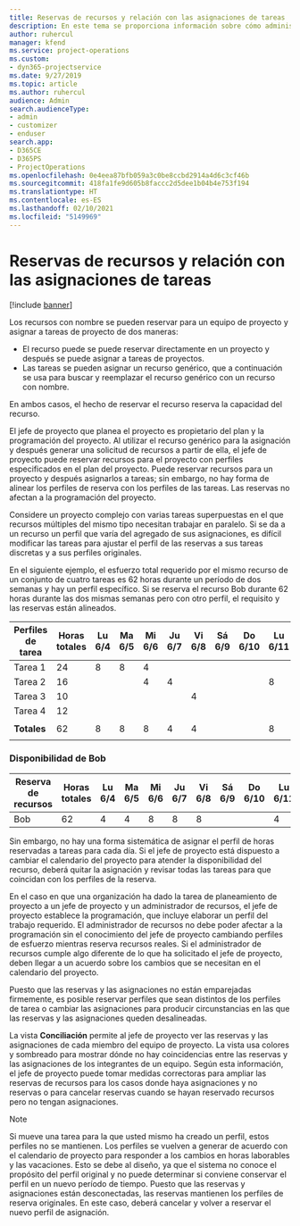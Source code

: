 ```yaml
---
title: Reservas de recursos y relación con las asignaciones de tareas
description: En este tema se proporciona información sobre cómo administrar los recursos con nombre, las reservas de recursos y las asignaciones de tareas, así como su relación entre sí.
author: ruhercul
manager: kfend
ms.service: project-operations
ms.custom:
- dyn365-projectservice
ms.date: 9/27/2019
ms.topic: article
ms.author: ruhercul
audience: Admin
search.audienceType:
- admin
- customizer
- enduser
search.app:
- D365CE
- D365PS
- ProjectOperations
ms.openlocfilehash: 0e4eea87bfb059a3c0be8ccbd2914a4d6c3cf46b
ms.sourcegitcommit: 418fa1fe9d605b8faccc2d5dee1b04b4e753f194
ms.translationtype: HT
ms.contentlocale: es-ES
ms.lasthandoff: 02/10/2021
ms.locfileid: "5149969"
---
```

# <a name="resource-bookings-and-how-they-relate-to-task-assignments"></a>Reservas de recursos y relación con las asignaciones de tareas

[!include [banner](../includes/psa-now-project-operations.md)]

Los recursos con nombre se pueden reservar para un equipo de proyecto y asignar a tareas de proyecto de dos maneras:

- El recurso puede se puede reservar directamente en un proyecto y después se puede asignar a tareas de proyectos.
- Las tareas se pueden asignar un recurso genérico, que a continuación se usa para buscar y reemplazar el recurso genérico con un recurso con nombre. 

En ambos casos, el hecho de reservar el recurso reserva la capacidad del recurso.

El jefe de proyecto que planea el proyecto es propietario del plan y la programación del proyecto. Al utilizar el recurso genérico para la asignación y después generar una solicitud de recursos a partir de ella, el jefe de proyecto puede reservar recursos para el proyecto con perfiles especificados en el plan del proyecto. Puede reservar recursos para un proyecto y después asignarlos a tareas; sin embargo, no hay forma de alinear los perfiles de reserva con los perfiles de las tareas. Las reservas no afectan a la programación del proyecto.

Considere un proyecto complejo con varias tareas superpuestas en el que recursos múltiples del mismo tipo necesitan trabajar en paralelo. Si se da a un recurso un perfil que varía del agregado de sus asignaciones, es difícil modificar las tareas para ajustar el perfil de las reservas a sus tareas discretas y a sus perfiles originales.

En el siguiente ejemplo, el esfuerzo total requerido por el mismo recurso de un conjunto de cuatro tareas es 62 horas durante un período de dos semanas y hay un perfil específico. Si se reserva el recurso Bob durante 62 horas durante las dos mismas semanas pero con otro perfil, el requisito y las reservas están alineados.

| **Perfiles de tarea**    | **Horas totales** | Lu 6/4 | Ma 6/5 | Mi 6/6 | Ju 6/7 | Vi 6/8 | Sá 6/9 | Do 6/10 | Lu 6/11 | Ma 6/12 | Mi 6/13 | Ju 6/14 | Vi 6/15 |
|----------------------|-----------------|--------|--------|--------|--------|--------|--------|---------|---------|---------|---------|---------|---------|
| Tarea 1               | 24              | 8      | 8      | 4      |        |        |        |         |         |         | 4       |         |         |
| Tarea 2               | 16              |        |        | 4      | 4      |        |        |         | 8       |         |         |         |         |
| Tarea 3               | 10              |        |        |        |        | 4      |        |         |         | 4       |         | 2       |         |
| Tarea 4               | 12              |        |        |        |        |        |        |         |         |         | 4       |         | 8       |
|                      |                 |        |        |        |        |        |        |         |         |         |         |         |         |
| **Totales**           | 62              | 8      | 8      | 8      | 4      | 4      |        |         | 8       | 4       | 8       | 2       | 8       |
|                      |                 |        |        |        |        |        |        |         |         |         |         |

### <a name="bobs-availability"></a>Disponibilidad de Bob
| **Reserva de recursos** | **Horas totales** | Lu 6/4 | Ma 6/5 | Mi 6/6 | Ju 6/7 | Vi 6/8 | Sá 6/9 | Do 6/10 | Lu 6/11 | Ma 6/12 | Mi 6/13 | Ju 6/14 | Vi 6/15 |
|------------------------|-----------------|--------|--------|--------|--------|--------|--------|---------|---------|---------|---------|---------|---------|
| Bob                    | 62              | 4      | 4      | 8      | 8      | 8      |        |         | 4       | 4       | 8       | 8       | 6       |

Sin embargo, no hay una forma sistemática de asignar el perfil de horas reservadas a tareas para cada día. Si el jefe de proyecto está dispuesto a cambiar el calendario del proyecto para atender la disponibilidad del recurso, deberá quitar la asignación y revisar todas las tareas para que coincidan con los perfiles de la reserva.

En el caso en que una organización ha dado la tarea de planeamiento de proyecto a un jefe de proyecto y un administrador de recursos, el jefe de proyecto establece la programación, que incluye elaborar un perfil del trabajo requerido. El administrador de recursos no debe poder afectar a la programación sin el conocimiento del jefe de proyecto cambiando perfiles de esfuerzo mientras reserva recursos reales. Si el administrador de recursos cumple algo diferente de lo que ha solicitado el jefe de proyecto, deben llegar a un acuerdo sobre los cambios que se necesitan en el calendario del proyecto.

Puesto que las reservas y las asignaciones no están emparejadas firmemente, es posible reservar perfiles que sean distintos de los perfiles de tarea o cambiar las asignaciones para producir circunstancias en las que las reservas y las asignaciones queden desalineadas.

La vista **Conciliación** permite al jefe de proyecto ver las reservas y las asignaciones de cada miembro del equipo de proyecto. La vista usa colores y sombreado para mostrar dónde no hay coincidencias entre las reservas y las asignaciones de los integrantes de un equipo. Según esta información, el jefe de proyecto puede tomar medidas correctoras para ampliar las reservas de recursos para los casos donde haya asignaciones y no reservas o para cancelar reservas cuando se hayan reservado recursos pero no tengan asignaciones.

> [!NOTE]
> Si mueve una tarea para la que usted mismo ha creado un perfil, estos perfiles no se mantienen. Los perfiles se vuelven a generar de acuerdo con el calendario de proyecto para responder a los cambios en horas laborables y las vacaciones. Esto se debe al diseño, ya que el sistema no conoce el propósito del perfil original y no puede determinar si conviene conservar el perfil en un nuevo período de tiempo. Puesto que las reservas y asignaciones están desconectadas, las reservas mantienen los perfiles de reserva originales. En este caso, deberá cancelar y volver a reservar el nuevo perfil de asignación.

